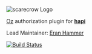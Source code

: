 ![scarecrow Logo](https://raw.github.com/hapijs/scarecrow/master/images/scarecrow.png)

[Oz](https://github.com/hueniverse/oz) authorization plugin for [**hapi**](https://github.com/hapijs/hapi)

Lead Maintainer: [Eran Hammer](https://github.com/hueniverse)

[![Build Status](https://secure.travis-ci.org/hapijs/scarecrow.png)](http://travis-ci.org/hapijs/scarecrow)
